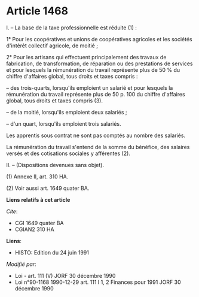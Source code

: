 # Article 1468

I. – La base de la taxe professionnelle est réduite (1) :

1° Pour les coopératives et unions de coopératives agricoles et les sociétés d'intêrêt collectif agricole, de moitié ;

2° Pour les artisans qui effectuent principalement des travaux de fabrication, de transformation, de réparation ou des
prestations de services et pour lesquels la rémunération du travail représente plus de 50 % du chiffre d'affaires global,
tous droits et taxes compris :

– des trois-quarts, lorsqu'ils emploient un salarié et pour lesquels la rémunération du travail représente plus de 50 p. 100
du chiffre d'affaires global, tous droits et taxes compris (3).

– de la moitié, lorsqu'ils emploient deux salariés ;

– d'un quart, lorsqu'ils emploient trois salariés.

Les apprentis sous contrat ne sont pas comptés au nombre des salariés.

La rémunération du travail s'entend de la somme du bénéfice, des salaires versés et des cotisations sociales y afférentes
(2).

II. – (Dispositions devenues sans objet).

(1) Annexe II, art. 310 HA.

(2) Voir aussi art. 1649 quater BA.

**Liens relatifs à cet article**

_Cite_:

  - CGI 1649 quater BA
  - CGIAN2 310 HA

**Liens**:

  - HISTO: Edition du 24 juin 1991

_Modifié par_:

  - Loi - art. 111 (V) JORF 30 décembre 1990
  - Loi n°90-1168 1990-12-29 art. 111 I 1, 2 Finances pour 1991 JORF 30 décembre 1990
